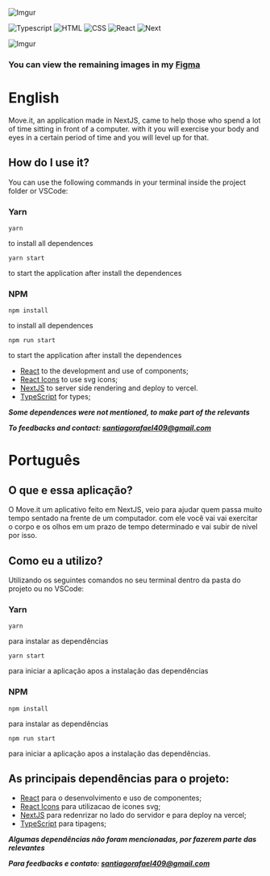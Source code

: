 
![Imgur](https://i.imgur.com/EV7opuD.png)

![Typescript](https://img.shields.io/badge/TypeScript-007ACC?style=for-the-badge&logo=typescript&logoColor=white)
![HTML](https://img.shields.io/badge/HTML5-E34F26?style=for-the-badge&logo=html5&logoColor=white)
![CSS](https://img.shields.io/badge/CSS3-1572B6?style=for-the-badge&logo=css3&logoColor=white)
![React](https://img.shields.io/badge/React-20232A?style=for-the-badge&logo=react&logoColor=61DAFB)
![Next](https://img.shields.io/badge/Next-07405E?style=for-the-badge&logo=next.js&logoColor=white)

![Imgur](https://i.imgur.com/tVtSpNY.png?1)

### You can view the remaining images in my [Figma](https://www.figma.com/file/qgUHVXNZ8xvXpVXfrcm8v6/Rafael-Prado---Proffy_Web?node-id=0%3A1)

# English

Move.it, an application made in NextJS, came to help those who spend a lot of time sitting in front of a computer. with it you will exercise your body and eyes in a certain period of time and you will level up for that.

## How do I use it?

You can use the following commands in your terminal inside the project folder or VSCode:

### Yarn

 ``` 
yarn 
``` 
to install all dependences

 ``` 
 yarn start 
 ``` 
 to start the application after install the dependences
 
 
### NPM

```
npm install
``` 
to install all dependences
```
npm run start
``` 
 to start the application after install the dependences

- [React](https://reactjs.org/) to the development and use of components;
- [React Icons](https://github.com/react-icons/react-icons) to use svg icons;
- [NextJS](https://nextjs.org/) to server side rendering and deploy to vercel.
- [TypeScript](https://www.typescriptlang.org/) for types;

***Some dependences were not mentioned, to make part of the relevants***

***To feedbacks and contact: santiagorafael409@gmail.com***

##

# Português

## O que e essa aplicação?

O Move.it um aplicativo feito em NextJS, veio para ajudar quem passa muito tempo sentado na frente de um computador. com ele você vai vai exercitar o corpo e os olhos em um prazo de tempo determinado e vai subir de nivel por isso.

## Como eu a utilizo?

Utilizando os seguintes comandos no seu terminal dentro da pasta do projeto ou no VSCode: 

### Yarn

 ``` 
yarn 
``` 
para instalar as dependências

 ``` 
 yarn start 
 ``` 
 para iniciar a aplicação apos a instalação das dependências
 
### NPM

```
npm install
``` 
para instalar as dependências
```
npm run start
``` 
para iniciar a aplicação apos a instalação das dependências.

## As principais dependências para o projeto:
- [React](https://reactjs.org/) para o desenvolvimento e uso de componentes;
- [React Icons](https://github.com/react-icons/react-icons) para utilizacao de icones svg;
- [NextJS](https://nextjs.org/) para redenrizar no lado do servidor e para deploy na vercel;
- [TypeScript](https://www.typescriptlang.org/) para tipagens;

***Algumas dependências não foram mencionadas, por fazerem parte das relevantes***

***Para feedbacks e contato: santiagorafael409@gmail.com***
